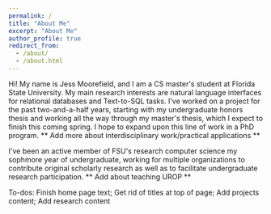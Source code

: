 ```yaml
---
permalink: /
title: "About Me"
excerpt: "About Me"
author_profile: true
redirect_from: 
  - /about/
  - /about.html
---
```

Hi! My name is Jess Moorefield, and I am a CS master's student at Florida State University. My main research interests are natural language interfaces for relational databases and Text-to-SQL tasks. I've worked on a project for the past two-and-a-half years, starting with my undergraduate honors thesis and working all the way through my master's thesis, which I expect to finish this coming spring. I hope to expand upon this line of work in a PhD program. ** Add more about interdisciplinary work/practical applications **

I've been an active member of FSU's research computer science my sophmore year of undergraduate, working for multiple organizations to contribute original scholarly research as well as to facilitate undergraduate research participation. ** Add about teaching UROP **

To-dos: 
Finish home page text; 
Get rid of titles at top of page;
Add projects content;
Add research content 
